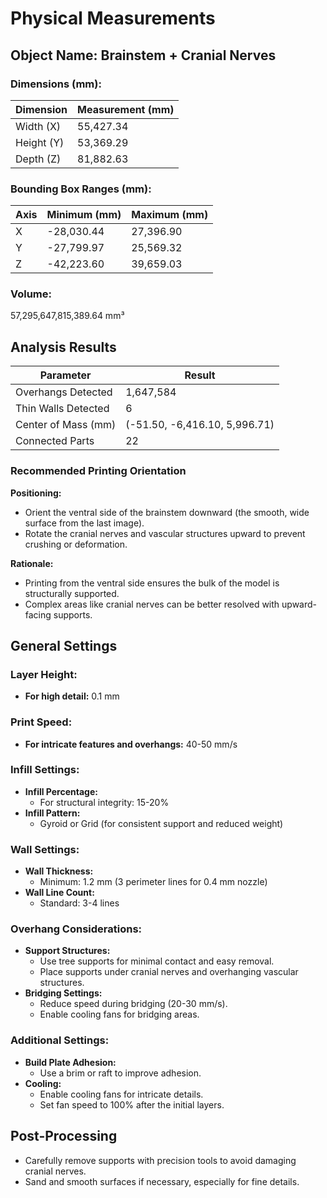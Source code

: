 
# Physical Measurements

## Object Name: Brainstem + Cranial Nerves

### Dimensions (mm):
| Dimension  | Measurement (mm) |
|------------|------------------|
| Width (X)  | 55,427.34        |
| Height (Y) | 53,369.29        |
| Depth (Z)  | 81,882.63        |

### Bounding Box Ranges (mm):
| Axis | Minimum (mm) | Maximum (mm) |
|------|--------------|--------------|
| X    | -28,030.44   | 27,396.90    |
| Y    | -27,799.97   | 25,569.32    |
| Z    | -42,223.60   | 39,659.03    |

### Volume:
57,295,647,815,389.64 mm³

## Analysis Results

| Parameter           | Result                        |
|---------------------|-------------------------------|
| Overhangs Detected  | 1,647,584                     |
| Thin Walls Detected | 6                             |
| Center of Mass (mm) | (-51.50, -6,416.10, 5,996.71) |
| Connected Parts     | 22                            |

### Recommended Printing Orientation

**Positioning:**  
- Orient the ventral side of the brainstem downward (the smooth, wide surface from the last image).  
- Rotate the cranial nerves and vascular structures upward to prevent crushing or deformation.

**Rationale:**  
- Printing from the ventral side ensures the bulk of the model is structurally supported.  
- Complex areas like cranial nerves can be better resolved with upward-facing supports.

## General Settings

### Layer Height:
- **For high detail:** 0.1 mm

### Print Speed:
- **For intricate features and overhangs:** 40-50 mm/s

### Infill Settings:
- **Infill Percentage:**  
  - For structural integrity: 15-20%
- **Infill Pattern:**  
  - Gyroid or Grid (for consistent support and reduced weight)

### Wall Settings:
- **Wall Thickness:**  
  - Minimum: 1.2 mm (3 perimeter lines for 0.4 mm nozzle)
- **Wall Line Count:**  
  - Standard: 3-4 lines

### Overhang Considerations:
- **Support Structures:**  
  - Use tree supports for minimal contact and easy removal.  
  - Place supports under cranial nerves and overhanging vascular structures.
- **Bridging Settings:**  
  - Reduce speed during bridging (20-30 mm/s).  
  - Enable cooling fans for bridging areas.

### Additional Settings:
- **Build Plate Adhesion:**  
  - Use a brim or raft to improve adhesion.  
- **Cooling:**  
  - Enable cooling fans for intricate details.  
  - Set fan speed to 100% after the initial layers.

## Post-Processing

- Carefully remove supports with precision tools to avoid damaging cranial nerves.  
- Sand and smooth surfaces if necessary, especially for fine details.

